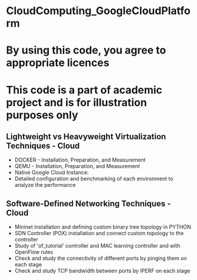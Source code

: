 # CloudComputing_GoogleCloudPlatform

# By using this code, you agree to appropriate licences

# This code is a part of academic project and is for illustration purposes only

## Lightweight vs Heavyweight Virtualization Techniques - Cloud
- DOCKER - Installation, Preparation, and Measurement
- QEMU - Installation, Preparation, and Measurement
- Native Google Cloud Instance:
- Detailed configuration and benchmarking of each environment to analyze the performance

## Software-Defined Networking Techniques - Cloud
- Mininet installation and defining custom binary tree topology in PYTHON
- SDN Controller (POX) installation and connect custom topology to the controller
- Study of 'of_tutorial' controller and MAC learning controller and with OpenFlow rules
- Check and study the connectivity of different ports by pinging them on each stage
- Check and study TCP bandwidth between ports by IPERF on each stage
